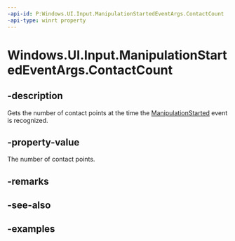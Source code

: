 ```yaml
---
-api-id: P:Windows.UI.Input.ManipulationStartedEventArgs.ContactCount
-api-type: winrt property
---
```


<!-- Property syntax.
public uint ContactCount { get; }
-->

# Windows.UI.Input.ManipulationStartedEventArgs.ContactCount

## -description

Gets the number of contact points at the time the [ManipulationStarted](gesturerecognizer_manipulationstarted.md) event is recognized.

## -property-value

The number of contact points.

## -remarks

## -see-also

## -examples
